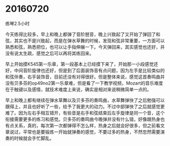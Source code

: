 # 20160720

练琴2.5小时

今天练得比较多，早上和晚上都弹了音阶琶音，晚上兴致起了又开始了弹回了和弦，其实也不是兴致起，而是在弹水草舞的时候，发现和弦非常重要，一方面可以熟悉和弦，熟悉把位，也可以让手指伸展一下。今天弹回来，其实感觉也还好，并没有说太生疏，感觉之后可以再将其练回来。

早上开始摸K545第一乐章，第一段基本上已经摸下来了，开始那一小段感觉还好，中间音阶旋律也还好，但是到了后面装饰音有点问题，因为左手是比较类似的和弦伴奏，右手装饰音，目前还没有对得很好。但是整体来说，感觉这首奏鸣曲并没有贝多芬的op49no2第一乐章难，但是看了一下教学视频，Mozart的音乐难度在于触键以及感情，就技术难度上来说，确实是相对来说稍微简单一点的。

早上和晚上都有继续在弹水草舞以及贝多芬的奏鸣曲，水草舞弹快了之后勉强可以跟得上，并且也好听了一些，给予了我更大的动力。不过中部弹快了之后就感觉更难了。因为左右手相互错开，有些音是右手和弦结束后左手旋律是同一个音，这个衔接需要更多的练习和感觉。贝多芬的奏鸣曲今晚弹并没有什么错，好像跟热身也有点关系，真的，每次第一次都弹得不怎么样，热身之后就会好很多，但之前看文章说过，平常也是要锻炼一开始就弹奏的感觉，不要过多的热身，不然忽然需要演奏的时候就会手忙脚乱。
